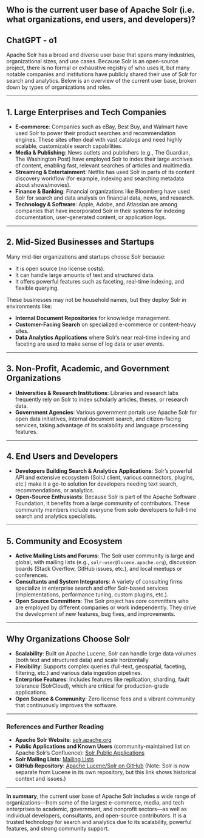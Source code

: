 ## Who is the current user base of Apache Solr (i.e. what organizations, end users, and developers)?

## **ChatGPT \- o1**

Apache Solr has a broad and diverse user base that spans many industries, organizational sizes, and use cases. Because Solr is an open-source project, there is no formal or exhaustive registry of who uses it, but many notable companies and institutions have publicly shared their use of Solr for search and analytics. Below is an overview of the current user base, broken down by types of organizations and roles.

---

## **1\. Large Enterprises and Tech Companies**

* **E-commerce**: Companies such as eBay, Best Buy, and Walmart have used Solr to power their product searches and recommendation engines. These sites often deal with vast catalogs and need highly scalable, customizable search capabilities.  
* **Media & Publishing**: News outlets and publishers (e.g., The Guardian, The Washington Post) have employed Solr to index their large archives of content, enabling fast, relevant searches of articles and multimedia.  
* **Streaming & Entertainment**: Netflix has used Solr in parts of its content discovery workflow (for example, indexing and searching metadata about shows/movies).  
* **Finance & Banking**: Financial organizations like Bloomberg have used Solr for search and data analysis on financial data, news, and research.  
* **Technology & Software**: Apple, Adobe, and Atlassian are among companies that have incorporated Solr in their systems for indexing documentation, user-generated content, or application logs.

---

## **2\. Mid-Sized Businesses and Startups**

Many mid-tier organizations and startups choose Solr because:

* It is open source (no license costs).  
* It can handle large amounts of text and structured data.  
* It offers powerful features such as faceting, real-time indexing, and flexible querying.

These businesses may not be household names, but they deploy Solr in environments like:

* **Internal Document Repositories** for knowledge management.  
* **Customer-Facing Search** on specialized e-commerce or content-heavy sites.  
* **Data Analytics Applications** where Solr’s near real-time indexing and faceting are used to make sense of log data or user events.

---

## **3\. Non-Profit, Academic, and Government Organizations**

* **Universities & Research Institutions**: Libraries and research labs frequently rely on Solr to index scholarly articles, theses, or research data.  
* **Government Agencies**: Various government portals use Apache Solr for open data initiatives, internal document search, and citizen-facing services, taking advantage of its scalability and language processing features.

---

## **4\. End Users and Developers**

* **Developers Building Search & Analytics Applications**: Solr’s powerful API and extensive ecosystem (SolrJ client, various connectors, plugins, etc.) make it a go-to solution for developers needing text search, recommendations, or analytics.  
* **Open-Source Enthusiasts**: Because Solr is part of the Apache Software Foundation, it benefits from a large community of contributors. These community members include everyone from solo developers to full-time search and analytics specialists.

---

## **5\. Community and Ecosystem**

* **Active Mailing Lists and Forums**: The Solr user community is large and global, with mailing lists (e.g., `solr-user@lucene.apache.org`), discussion boards (Stack Overflow, GitHub issues, etc.), and local meetups or conferences.  
* **Consultants and System Integrators**: A variety of consulting firms specialize in enterprise search and offer Solr-based services (implementations, performance tuning, custom plugins, etc.).  
* **Open Source Committers**: The Solr project has core committers who are employed by different companies or work independently. They drive the development of new features, bug fixes, and improvements.

---

## **Why Organizations Choose Solr**

* **Scalability**: Built on Apache Lucene, Solr can handle large data volumes (both text and structured data) and scale horizontally.  
* **Flexibility**: Supports complex queries (full-text, geospatial, faceting, filtering, etc.) and various data ingestion pipelines.  
* **Enterprise Features**: Includes features like replication, sharding, fault tolerance (SolrCloud), which are critical for production-grade applications.  
* **Open Source & Community**: Zero license fees and a vibrant community that continuously improves the software.

---

### **References and Further Reading**

* **Apache Solr Website**: [solr.apache.org](https://solr.apache.org/)  
* **Public Applications and Known Users** (community-maintained list on Apache Solr’s Confluence): [Solr Public Applications](https://cwiki.apache.org/confluence/display/solr/Public+Applications)  
* **Solr Mailing Lists**: [Mailing Lists](https://solr.apache.org/community.html#mailing-lists)  
* **GitHub Repository**: [Apache Lucene/Solr on GitHub](https://github.com/apache/lucene-solr) (Note: Solr is now separate from Lucene in its own repository, but this link shows historical context and issues.)

---

**In summary**, the current user base of Apache Solr includes a wide range of organizations—from some of the largest e-commerce, media, and tech enterprises to academic, government, and nonprofit sectors—as well as individual developers, consultants, and open-source contributors. It is a trusted technology for search and analytics due to its scalability, powerful features, and strong community support.

